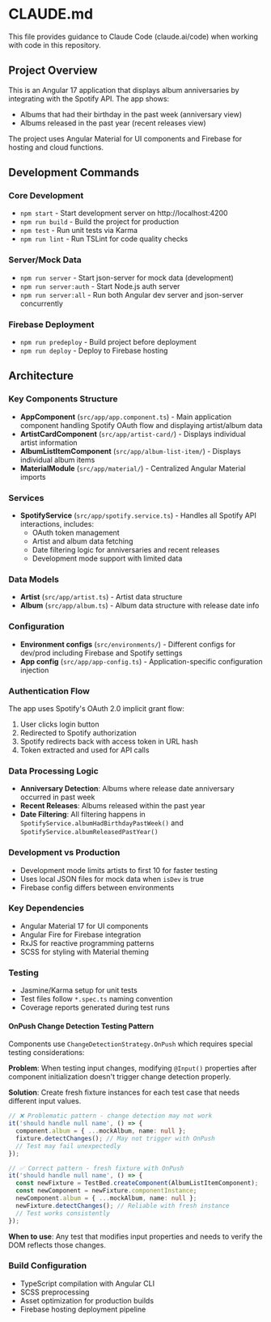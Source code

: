 # CLAUDE.md

This file provides guidance to Claude Code (claude.ai/code) when working with code in this repository.

## Project Overview

This is an Angular 17 application that displays album anniversaries by integrating with the Spotify API. The app shows:
- Albums that had their birthday in the past week (anniversary view)
- Albums released in the past year (recent releases view)

The project uses Angular Material for UI components and Firebase for hosting and cloud functions.

## Development Commands

### Core Development
- `npm start` - Start development server on http://localhost:4200
- `npm run build` - Build the project for production
- `npm test` - Run unit tests via Karma
- `npm run lint` - Run TSLint for code quality checks

### Server/Mock Data
- `npm run server` - Start json-server for mock data (development)
- `npm run server:auth` - Start Node.js auth server
- `npm run server:all` - Run both Angular dev server and json-server concurrently

### Firebase Deployment
- `npm run predeploy` - Build project before deployment
- `npm run deploy` - Deploy to Firebase hosting

## Architecture

### Key Components Structure
- **AppComponent** (`src/app/app.component.ts`) - Main application component handling Spotify OAuth flow and displaying artist/album data
- **ArtistCardComponent** (`src/app/artist-card/`) - Displays individual artist information
- **AlbumListItemComponent** (`src/app/album-list-item/`) - Displays individual album items
- **MaterialModule** (`src/app/material/`) - Centralized Angular Material imports

### Services
- **SpotifyService** (`src/app/spotify.service.ts`) - Handles all Spotify API interactions, includes:
  - OAuth token management
  - Artist and album data fetching
  - Date filtering logic for anniversaries and recent releases
  - Development mode support with limited data

### Data Models
- **Artist** (`src/app/artist.ts`) - Artist data structure
- **Album** (`src/app/album.ts`) - Album data structure with release date info

### Configuration
- **Environment configs** (`src/environments/`) - Different configs for dev/prod including Firebase and Spotify settings
- **App config** (`src/app/app-config.ts`) - Application-specific configuration injection

### Authentication Flow
The app uses Spotify's OAuth 2.0 implicit grant flow:
1. User clicks login button
2. Redirected to Spotify authorization
3. Spotify redirects back with access token in URL hash
4. Token extracted and used for API calls

### Data Processing Logic
- **Anniversary Detection**: Albums where release date anniversary occurred in past week
- **Recent Releases**: Albums released within the past year
- **Date Filtering**: All filtering happens in `SpotifyService.albumHadBirthdayPastWeek()` and `SpotifyService.albumReleasedPastYear()`

### Development vs Production
- Development mode limits artists to first 10 for faster testing
- Uses local JSON files for mock data when `isDev` is true
- Firebase config differs between environments

### Key Dependencies
- Angular Material 17 for UI components
- Angular Fire for Firebase integration
- RxJS for reactive programming patterns
- SCSS for styling with Material theming

### Testing
- Jasmine/Karma setup for unit tests
- Test files follow `*.spec.ts` naming convention
- Coverage reports generated during test runs

#### OnPush Change Detection Testing Pattern
Components use `ChangeDetectionStrategy.OnPush` which requires special testing considerations:

**Problem**: When testing input changes, modifying `@Input()` properties after component initialization doesn't trigger change detection properly.

**Solution**: Create fresh fixture instances for each test case that needs different input values.

```typescript
// ❌ Problematic pattern - change detection may not work
it('should handle null name', () => {
  component.album = { ...mockAlbum, name: null };
  fixture.detectChanges(); // May not trigger with OnPush
  // Test may fail unexpectedly
});

// ✅ Correct pattern - fresh fixture with OnPush
it('should handle null name', () => {
  const newFixture = TestBed.createComponent(AlbumListItemComponent);
  const newComponent = newFixture.componentInstance;
  newComponent.album = { ...mockAlbum, name: null };
  newFixture.detectChanges(); // Reliable with fresh instance
  // Test works consistently
});
```

**When to use**: Any test that modifies input properties and needs to verify the DOM reflects those changes.

### Build Configuration
- TypeScript compilation with Angular CLI
- SCSS preprocessing
- Asset optimization for production builds
- Firebase hosting deployment pipeline